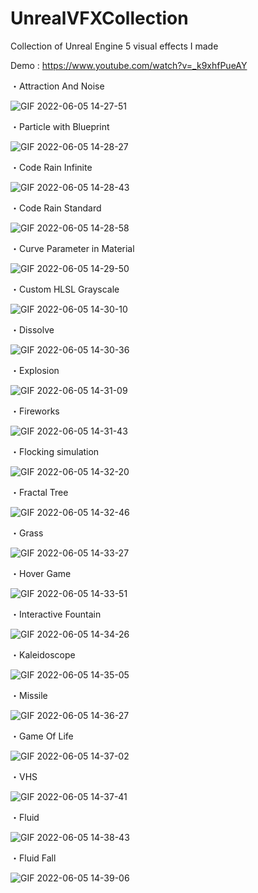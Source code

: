 # UnrealVFXCollection
Collection of Unreal Engine 5 visual effects I made

Demo : https://www.youtube.com/watch?v=_k9xhfPueAY

・Attraction And Noise

![GIF 2022-06-05 14-27-51](https://user-images.githubusercontent.com/26865534/172036970-7baf1086-6683-4b44-a89b-68f629da830f.gif)

・Particle with Blueprint

![GIF 2022-06-05 14-28-27](https://user-images.githubusercontent.com/26865534/172036986-45c4cf41-49be-4ff3-91ce-4d3573c029b7.gif)

・Code Rain Infinite

![GIF 2022-06-05 14-28-43](https://user-images.githubusercontent.com/26865534/172037012-16227959-7ad7-4aee-b540-d87250a9f008.gif)

・Code Rain Standard

![GIF 2022-06-05 14-28-58](https://user-images.githubusercontent.com/26865534/172037044-6bce982e-4e35-46f1-a2a1-447df95f571d.gif)

・Curve Parameter in Material

![GIF 2022-06-05 14-29-50](https://user-images.githubusercontent.com/26865534/172037080-39d726db-2da3-4e0b-9526-2786aa1d0d6f.gif)

・Custom HLSL Grayscale

![GIF 2022-06-05 14-30-10](https://user-images.githubusercontent.com/26865534/172037084-d85faa84-21b6-4982-aecf-1104de76efa0.gif)

・Dissolve

![GIF 2022-06-05 14-30-36](https://user-images.githubusercontent.com/26865534/172037109-bbbb0c7e-486e-4fcd-aba9-d9ed37987524.gif)

・Explosion

![GIF 2022-06-05 14-31-09](https://user-images.githubusercontent.com/26865534/172037113-5c69fafc-7f66-4b8a-beb1-36d553fc5e59.gif)

・Fireworks

![GIF 2022-06-05 14-31-43](https://user-images.githubusercontent.com/26865534/172037116-250d53b6-e3d8-49cd-8026-d1371cf81cf6.gif)

・Flocking simulation

![GIF 2022-06-05 14-32-20](https://user-images.githubusercontent.com/26865534/172037121-bf8726c9-1857-4c7e-bd12-89484387cab5.gif)

・Fractal Tree

![GIF 2022-06-05 14-32-46](https://user-images.githubusercontent.com/26865534/172037131-1ba7119d-e615-4f2d-85fa-20505a71d644.gif)

・Grass

![GIF 2022-06-05 14-33-27](https://user-images.githubusercontent.com/26865534/172037139-bf388b4d-1417-4c47-92ff-1f2ad3fe8165.gif)

・Hover Game

![GIF 2022-06-05 14-33-51](https://user-images.githubusercontent.com/26865534/172037146-300e5346-738e-410b-a11f-859e663edcb4.gif)

・Interactive Fountain

![GIF 2022-06-05 14-34-26](https://user-images.githubusercontent.com/26865534/172037160-77aaf19f-4da4-4788-84b7-f29e01843113.gif)

・Kaleidoscope

![GIF 2022-06-05 14-35-05](https://user-images.githubusercontent.com/26865534/172037178-07b717ae-60f8-4399-a76c-7e8ffc590d75.gif)

・Missile

![GIF 2022-06-05 14-36-27](https://user-images.githubusercontent.com/26865534/172037184-90f799d0-c533-4ac8-a842-07c67c9831ae.gif)


・Game Of Life

![GIF 2022-06-05 14-37-02](https://user-images.githubusercontent.com/26865534/172037191-f5b403d3-c1e9-422c-958f-40de224fe280.gif)

・VHS

![GIF 2022-06-05 14-37-41](https://user-images.githubusercontent.com/26865534/172037200-e1bb6c1e-1446-415d-90e9-b06e53abe065.gif)


・Fluid

![GIF 2022-06-05 14-38-43](https://user-images.githubusercontent.com/26865534/172037204-c71455bf-14cb-4406-99d3-5b094ac3dcf1.gif)


・Fluid Fall

![GIF 2022-06-05 14-39-06](https://user-images.githubusercontent.com/26865534/172037207-53920d7b-6898-49f9-8f05-f1c90ab8b127.gif)
